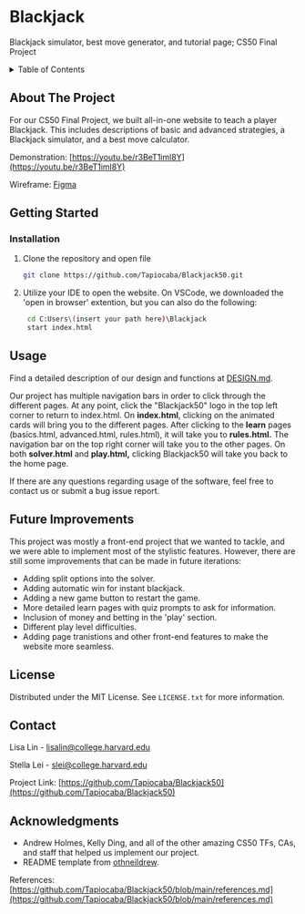 # Blackjack
 Blackjack simulator, best move generator, and tutorial page; CS50 Final Project

 <!-- TABLE OF CONTENTS -->
<details>
  <summary>Table of Contents</summary>
  <ol>
    <li>
      <a href="#about-the-project">About The Project</a>
    </li>
    <li>
      <a href="#getting-started">Getting Started</a>
      <ul>
        <li><a href="#installation">Installation</a></li>
      </ul>
    </li>
    <li><a href="#usage">Usage</a></li>
    <li><a href="#future-improvements">Future Improvements</a></li>
    <li><a href="#license">License</a></li>
    <li><a href="#contact">Contact</a></li>
    <li><a href="#aknowledgements">Aknowledgements</a></li>
  </ol>
</details>

<!-- ABOUT THE PROJECT -->
## About The Project
For our CS50 Final Project, we built all-in-one website to teach a player Blackjack. This includes descriptions of basic and advanced strategies, a Blackjack simulator, and a best move calculator.  

Demonstration: [https://youtu.be/r3BeT1iml8Y](https://youtu.be/r3BeT1iml8Y)

Wireframe: [Figma](https://www.figma.com/file/65yZhTHtTFDJooHU2cLqrN/Blackjack-for-CS50?node-id=0%3A1&t=6kb7p5gngK0dd5A2-1)

<!-- GETTING STARTED -->
## Getting Started

### Installation

1. Clone the repository and open file
   ```sh
   git clone https://github.com/Tapiocaba/Blackjack50.git
   ```
2. Utilize your IDE to open the website. On VSCode, we downloaded the 'open in browser' extention, but you can also do the following:
   ```sh
    cd C:Users\(insert your path here)\Blackjack
    start index.html
   ```

<!-- USAGE EXAMPLES -->
## Usage

Find a detailed description of our design and functions at [DESIGN.md](https://github.com/Tapiocaba/Blackjack/blob/main/DESIGN.md).

Our project has multiple navigation bars in order to click through the different pages. At any point, click the "Blackjack50" logo in the top left corner to return to index.html. On **index.html**, clicking on the animated cards will bring you to the different pages. After clicking to the **learn** pages (basics.html, advanced.html, rules.html), it will take you to **rules.html.** The navigation bar on the top right corner will take you to the other pages. On both **solver.html** and **play.html,** clicking Blackjack50 will take you back to the home page.

If there are any questions regarding usage of the software, feel free to contact us or submit a bug issue report.

## Future Improvements

This project was mostly a front-end project that we wanted to tackle, and we were able to implement most of the stylistic features. However, there are still some improvements that can be made in future iterations:

* Adding split options into the solver.
* Adding automatic win for instant blackjack.
* Adding a new game button to restart the game.
* More detailed learn pages with quiz prompts to ask for information.
* Inclusion of money and betting in the 'play' section.
* Different play level difficulties.
* Adding page tranistions and other front-end features to make the website more seamless.

<!-- LICENSE -->
## License

Distributed under the MIT License. See `LICENSE.txt` for more information.

<!-- CONTACT -->
## Contact

Lisa Lin - lisalin@college.harvard.edu

Stella Lei - slei@college.harvard.edu

Project Link: [https://github.com/Tapiocaba/Blackjack50](https://github.com/Tapiocaba/Blackjack50)


<!-- ACKNOWLEDGMENTS -->
## Acknowledgments

* []() Andrew Holmes, Kelly Ding, and all of the other amazing CS50 TFs, CAs, and staff that helped us implement our project.
* []() README template from [othneildrew](https://github.com/othneildrew/Best-README-Template).

References: [https://github.com/Tapiocaba/Blackjack50/blob/main/references.md](https://github.com/Tapiocaba/Blackjack50/blob/main/references.md)


